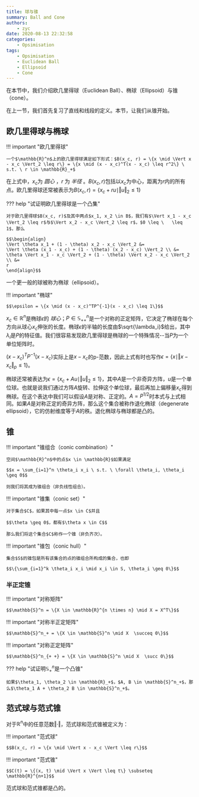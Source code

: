 ```yaml
---
title: 球与锥
summary: Ball and Cone
authors:
    - zyc
date: 2020-08-13 22:32:58
categories:
    - Opsimisation
tags:
    - Opsimisation
    - Euclidean Ball
    - Ellipsoid
    - Cone
---
```


在本节中，我们介绍欧几里得球（Euclidean Ball）、椭球（Ellipsoid）与锥（cone）。

在上一节，我们首先复习了直线和线段的定义。本节，让我们从锥开始。

## 欧几里得球与椭球

!!! important "欧几里得球"

    一个$\mathbb{R}^n$上的欧几里得球满足如下形式：$B(x_c, r) = \{x \mid \Vert x - x_c \Vert_2 \leq r\} = \{x \mid (x - x_c)^T(x - x_c) \leq r^2\} \ s.t. \ r \in \mathbb{R}_+$

在上式中，$x_c$为 *圆心* ，$r$ 为 *半径* 。$B(x_c, r)$包括以$x_c$为中心，距离为$r$内的所有点。欧几里得球还常被表示为$B(x_c, r) = \{x_c + ru \mid \Vert u \Vert_2 \leq 1\}$

??? help "试证明欧几里得球是一个凸集"

    对于欧几里得球$B(x_c, r)$及其中两点$x_1, x_2 \in B$，我们有$\Vert x_1 - x_c \Vert_2 \leq r$与$\Vert x_2 - x_c \Vert_2 \leq r$，$0 \leq \   \leq 1$，那么

    $$\begin{align}
    \Vert \theta x_1 + (1 - \theta) x_2 - x_c \Vert_2 &= 
    \Vert \theta (x_1 - x_c) + (1 - \theta) (x_2 - x_c) \Vert_2 \\ &=
    \theta \Vert x_1 - x_c \Vert_2 + (1 - \theta) \Vert x_2 - x_c \Vert_2 \\ &= 
    r
    \end{align}$$

一个更一般的球被称为椭球（ellipsoid）。

!!! important "椭球"

    $$\epsilon = \{x \mid (x - x_c)^TP^{-1}(x - x_c) \leq 1\}$$

$x_c \in \mathbb{R}^n$是椭球$\epsilon$的 *球心*；$P \in \mathbb{S}^n_{++}$是一个对称的正定矩阵，它决定了椭球在每个方向从球心$x_c$伸张的长度。椭球$\epsilon$的半轴的长度由$\sqrt{\lambda_i}$给出，其中$\lambda_i$是$P$的特征值。我们很容易发现欧几里得球是椭球的一个特殊情况--当$P$为一个单位矩阵时。

$(x - x_c)^TP^{-1}(x - x_c)$实际上是$x - x_c$的p-范数，因此上式有时也写作$\epsilon = \{x \mid \Vert x - x_c \Vert_p \leq 1\}$。

椭球还常被表达为$\epsilon = \{x_c + Au \mid \Vert u \Vert_2 \leq 1\}$，其中$A$是一个非奇异方阵，$u$是一个单位球。也就是说我们通过方阵$A$旋转、拉伸这个单位球，最后再加上偏移量$x_c$得到椭球。在这个表达中我们可以假设$A$是对称、正定的。$A = P^{1/2}$时本式与上式相同。如果$A$是对称正定的奇异方阵，那么这个集合被称作退化椭球（degenerate ellipsoid），它的仿射维度等于$A$的秩。退化椭球与椭球都是凸的。

## 锥

!!! important "锥组合（conic combination）"

    空间$\mathbb{R}^n$中的点$x \in \mathbb{R}$如果满足
    
    $$x = \sum_{i=1}^n \theta_i x_i \ s.t. \ \forall \theta_i, \theta_i \geq 0$$
    
    则我们将其成为锥组合（非负线性组合）。

!!! important "锥集（conic set）"

    对于集合$C$，如果其中每一点$x \in C$并且
    
    $$\theta \geq 0$，都有$\theta x \in C$$
    
    那么我们将这个集合$C$称作一个锥（非负齐次）。

!!! important "锥包（conic hull）"

    集合$S$的锥包是所有该集合的点的锥组合所构成的集合，也即
    
    $$\{\sum_{i=1}^k \theta_i x_i \mid x_i \in S, \theta_i \geq 0\}$$

### 半正定锥

!!! important "对称矩阵"

    $$\mathbb{S}^n = \{X \in \mathbb{R}^{n \times n} \mid X = X^T\}$$

!!! important "对称半正定矩阵"

    $$\mathbb{S}^n_+ = \{X \in \mathbb{S}^n \mid X  \succeq 0\}$$

!!! important "对称正定矩阵"

    $$\mathbb{S}^n_{+ +} = \{X \in \mathbb{S}^n \mid X  \succ 0\}$$

??? help "试证明$\mathbb{S}^n_+$是一个凸锥"

    如果$\theta_1, \theta_2 \in \mathbb{R}_+$，$A, B \in \mathbb{S}^n_+$，那么$\theta_1 A + \theta_2 B \in \mathbb{S}^n_+$。

## 范式球与范式锥

对于$\mathbb{R}^n$中的任意范数$\Vert \cdot \Vert$，范式球和范式锥被定义为：

!!! important "范式球"

    $$B(x_c, r) = \{x \mid \Vert x - x_c \Vert \leq r\}$$

!!! important "范式锥"

    $$C(t) = \{(x, t) \mid \Vert x \Vert \leq t\} \subseteq \mathbb{R}^{n+1}$$

范式球和范式锥都是凸的。
